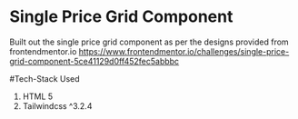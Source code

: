 # Single Price Grid Component
Built out the single price grid component as per the designs provided from frontendmentor.io
https://www.frontendmentor.io/challenges/single-price-grid-component-5ce41129d0ff452fec5abbbc

#Tech-Stack Used
1. HTML 5
2. Tailwindcss ^3.2.4

